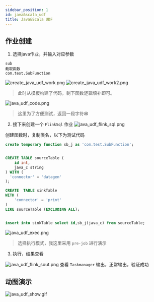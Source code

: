 ```yaml
---
sidebar_position: 1
id: java&scala_udf
title: Java&Scala UDF
---
```

## 作业创建
1. 选择java作业，并输入对应参数
```text
sub
截取函数
com.test.SubFunction
```
![create_java_udf_work.png](http://www.aiwenmo.com/dinky/docs/zh-CN/udf_develop/how_to/create_java_udf_work.png)
![create_java_udf_work2.png](http://www.aiwenmo.com/dinky/docs/zh-CN/udf_develop/how_to/create_java_udf_work2.png)
> 此时从模板构建了代码，剩下函数逻辑填补即可。

![java_udf_code.png](http://www.aiwenmo.com/dinky/docs/zh-CN/udf_develop/how_to/java_udf_code.png)

> 这里为了方便测试，返回一段字符串

2. 接下来创建一个 `FlinkSql` 作业
![java_udf_flink_sql.png](http://www.aiwenmo.com/dinky/docs/zh-CN/udf_develop/how_to/java_udf_flink_sql.png)

创建函数时，复制类名，以下为测试代码
```sql
create temporary function sb_j as 'com.test.SubFunction';


CREATE TABLE sourceTable (
    id int,
    java_c string
) WITH (
  'connector' = 'datagen'
);

CREATE  TABLE sinkTable
WITH (
    'connector' = 'print'
)
LIKE sourceTable (EXCLUDING ALL);


insert into sinkTable select id,sb_j(java_c) from sourceTable;

```

![java_udf_exec.png](http://www.aiwenmo.com/dinky/docs/zh-CN/udf_develop/how_to/java_udf_exec.png)
> 选择执行模式，我这里采用 `pre-job` 进行演示 

3. 执行，结果查看

![java_udf_flink_sout.png](http://www.aiwenmo.com/dinky/docs/zh-CN/udf_develop/how_to/java_udf_flink_sout.png)
查看 `Taskmanager` 输出，正常输出，验证成功

## 动图演示
![java_udf_show.gif](http://www.aiwenmo.com/dinky/docs/zh-CN/udf_develop/how_to/java_udf_show.gif)